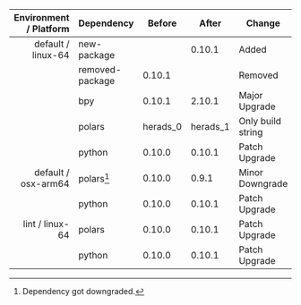 |Environment / Platform|Dependency|Before|After|Change|Explicit|
|-:|-|-|-|-|-|
|default / linux-64|new-package||0.10.1|Added|true|
||removed-package|0.10.1||Removed|true|
||bpy|0.10.1|2.10.1|Major Upgrade|true|
||polars|herads_0|herads_1|Only build string|true|
||python|0.10.0|0.10.1|Patch Upgrade|false|
|default / osx-arm64|polars[^2]|0.10.0|0.9.1|Minor Downgrade|true|
||python|0.10.0|0.10.1|Patch Upgrade|true|
|lint / linux-64|polars|0.10.0|0.10.1|Patch Upgrade|true|
||python|0.10.0|0.10.1|Patch Upgrade|false|

[^1]: *Cursive* means explicit dependency.
[^2]: Dependency got downgraded.
